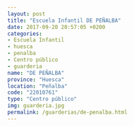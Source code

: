 ```yaml
---
layout: post
title: "Escuela Infantil DE PEÑALBA"
date: 2017-09-20 20:57:05 +0200
categories:
- Escuela Infantil
- huesca
- penalba
- Centro público
- guarderia
name: "DE PEÑALBA"
province: "Huesca"
location: "Peñalba"
code: "22010761"
type: "Centro público"
img: guarderia.jpg
permalink: /guarderias/de-penalba.html
---
```

